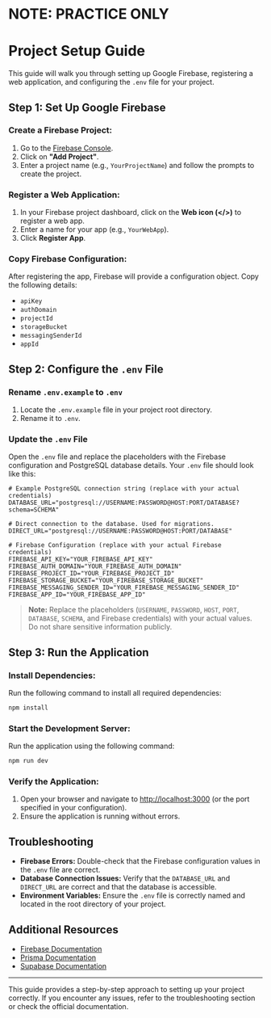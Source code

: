 # NOTE: PRACTICE ONLY

# Project Setup Guide

This guide will walk you through setting up Google Firebase, registering a web application, and configuring the `.env` file for your project.

## Step 1: Set Up Google Firebase

### Create a Firebase Project:

1. Go to the [Firebase Console](https://console.firebase.google.com/).
2. Click on **"Add Project"**.
3. Enter a project name (e.g., `YourProjectName`) and follow the prompts to create the project.

### Register a Web Application:

1. In your Firebase project dashboard, click on the **Web icon (</>)** to register a web app.
2. Enter a name for your app (e.g., `YourWebApp`).
3. Click **Register App**.

### Copy Firebase Configuration:

After registering the app, Firebase will provide a configuration object. Copy the following details:

-  `apiKey`
-  `authDomain`
-  `projectId`
-  `storageBucket`
-  `messagingSenderId`
-  `appId`

## Step 2: Configure the `.env` File

### Rename `.env.example` to `.env`

1. Locate the `.env.example` file in your project root directory.
2. Rename it to `.env`.

### Update the `.env` File

Open the `.env` file and replace the placeholders with the Firebase configuration and PostgreSQL database details. Your `.env` file should look like this:

```
# Example PostgreSQL connection string (replace with your actual credentials)
DATABASE_URL="postgresql://USERNAME:PASSWORD@HOST:PORT/DATABASE?schema=SCHEMA"

# Direct connection to the database. Used for migrations.
DIRECT_URL="postgresql://USERNAME:PASSWORD@HOST:PORT/DATABASE"

# Firebase Configuration (replace with your actual Firebase credentials)
FIREBASE_API_KEY="YOUR_FIREBASE_API_KEY"
FIREBASE_AUTH_DOMAIN="YOUR_FIREBASE_AUTH_DOMAIN"
FIREBASE_PROJECT_ID="YOUR_FIREBASE_PROJECT_ID"
FIREBASE_STORAGE_BUCKET="YOUR_FIREBASE_STORAGE_BUCKET"
FIREBASE_MESSAGING_SENDER_ID="YOUR_FIREBASE_MESSAGING_SENDER_ID"
FIREBASE_APP_ID="YOUR_FIREBASE_APP_ID"
```

> **Note:** Replace the placeholders (`USERNAME`, `PASSWORD`, `HOST`, `PORT`, `DATABASE`, `SCHEMA`, and Firebase credentials) with your actual values. Do not share sensitive information publicly.

## Step 3: Run the Application

### Install Dependencies:

Run the following command to install all required dependencies:

```bash
npm install
```

### Start the Development Server:

Run the application using the following command:

```bash
npm run dev
```

### Verify the Application:

1. Open your browser and navigate to [http://localhost:3000](http://localhost:3000) (or the port specified in your configuration).
2. Ensure the application is running without errors.

## Troubleshooting

-  **Firebase Errors:** Double-check that the Firebase configuration values in the `.env` file are correct.
-  **Database Connection Issues:** Verify that the `DATABASE_URL` and `DIRECT_URL` are correct and that the database is accessible.
-  **Environment Variables:** Ensure the `.env` file is correctly named and located in the root directory of your project.

## Additional Resources

-  [Firebase Documentation](https://firebase.google.com/docs)
-  [Prisma Documentation](https://www.prisma.io/docs)
-  [Supabase Documentation](https://supabase.com/docs)

---

This guide provides a step-by-step approach to setting up your project correctly. If you encounter any issues, refer to the troubleshooting section or check the official documentation.
